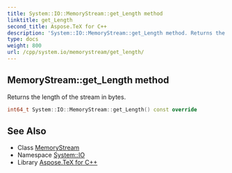 ```yaml
---
title: System::IO::MemoryStream::get_Length method
linktitle: get_Length
second_title: Aspose.TeX for C++
description: 'System::IO::MemoryStream::get_Length method. Returns the length of the stream in bytes in C++.'
type: docs
weight: 800
url: /cpp/system.io/memorystream/get_length/
---
```

## MemoryStream::get_Length method


Returns the length of the stream in bytes.

```cpp
int64_t System::IO::MemoryStream::get_Length() const override
```

## See Also

* Class [MemoryStream](../)
* Namespace [System::IO](../../)
* Library [Aspose.TeX for C++](../../../)
